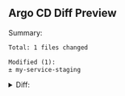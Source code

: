 ## Argo CD Diff Preview

Summary:
```diff
Total: 1 files changed

Modified (1):
± my-service-staging
```

<details>
<summary>Diff:</summary>
<br>

```diff
@@ Application modified: my-service-staging @@
 ---
 apiVersion: apps/v1
 kind: Deployment
 metadata:
   labels:
     app: myapp
     argocd.argoproj.io/instance: my-service-staging
   name: staging-myapp
   namespace: default
 spec:
-  replicas: 2
+  replicas: 6
   selector:
     matchLabels:
       app: myapp
   template:
     metadata:
       labels:
         app: myapp
     spec:
       containers:
       - image: dag-andersen/myapp:latest
```

</details>
